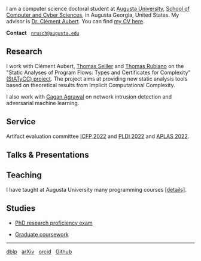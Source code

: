 I am a computer science doctoral student at [Augusta University](https://www.augusta.edu),
[School of Computer and Cyber Sciences](https://www.augusta.edu/ccs), in Augusta Georgia, United
States. My advisor is [Dr. Clément Aubert](https://spots.augusta.edu/caubert/). 
You can find [my CV here](./cv.pdf).

**Contact** &nbsp; [`nrusch@augusta.edu`](mailto:nrusch@augusta.edu)

## Research

I work with Clément Aubert, [Thomas Seiller](https://www.seiller.org) and 
[Thomas Rubiano](https://people.irisa.fr/Thomas.Rubiano/)
on the "Static Analyses of Program Flows: Types and
Certificates for Complexity" [(StATyCC) project](https://spots.augusta.edu/caubert/research/statycc/). 
The project aims at providing new static analysis tools based on
theoretical results from Implicit Computational Complexity.

I also work with [Gagan Agrawal]( https://www.augusta.edu/faculty/directory/view.php?id=GAGRAWAL) 
on network intrusion detection and adversarial machine learning.

<!-- PUB -->

## Service

Artifact evaluation committee 
[ICFP 2022](https://icfp22.sigplan.org/committee/icfp-2022-artifact-evaluation-evaluators) and 
[PLDI 2022](https://pldi22.sigplan.org/committee/pldi-2022-PLDI-Research-Artifacts-artifact-evaluation-committee) and 
[APLAS 2022](https://conf.researchr.org/committee/aplas-2022/aplas-2022-aec).

## Talks & Presentations                                                                                                                                                         

<!-- TALKS -->

## Teaching

I have taught at Augusta University many programming courses [[details]](./posts/teaching).

## Studies

- [PhD research proficiency exam](./posts/exam)

- [Graduate coursework](./posts/coursework)

---

[dblp](https://dblp.org/pid/296/3722) &nbsp;
[arXiv](https://arxiv.org/search/?query=Rusch%2C+Neea&searchtype=author) &nbsp;
[orcid](https://orcid.org/0000-0002-7354-5330) &nbsp;
[Github](https://github.com/nkrusch)

